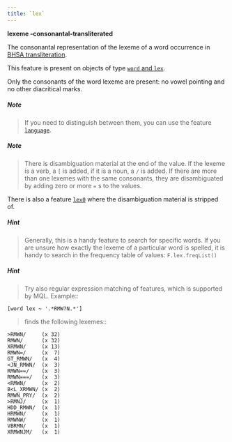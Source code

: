 ```yaml
---
title: `lex`
---
```


**lexeme -consonantal-transliterated**


The consonantal representation of the lexeme of a word occurrence in
[BHSA transliteration]({{tfd}}/writing/hebrew.html).

This feature is present on objects of type
[`word` and `lex`](otype.md).

Only the consonants of the word lexeme are present: no vowel pointing and no other diacritical marks.

##### Note
> If you need to distinguish between them, you can use the feature [`language`](language.md).
 
##### Note
> There is disambiguation material at the end of the value.
If the lexeme is a verb, a `[` is added, if it is a noun, a `/` is added.
If there are more than one lexemes with the same consonants, they are disambiguated by adding
zero or more `=` s to the values.

There is also a feature [`lex0`](lex0.md) where the disambiguation material is stripped of.

##### Hint
> Generally, this is a handy feature to search for specific words.
If you are unsure how exactly the lexeme of a particular word is spelled, it is handy to search in the
frequency table of values: `F.lex.freqList()`

##### Hint
> Try also regular expression matching of features, which is supported by MQL. Example::

```
[word lex ~ '.*RMW?N.*']
```

>finds the following lexemes::

```
>RMWN/     (x 32)
RMWN/      (x 32)
XRMWN/     (x 13)
RMWN=/     (x  7)
GT_RMWN/   (x  4)
<JN_RMWN/  (x  3)
RMWN==/    (x  3)
RMWN===/   (x  3)
<RMWN/     (x  2)
B<L_XRMWN/ (x  2)
RMWN_PRY/  (x  2)
>RMNJ/     (x  1)
HDD_RMWN/  (x  1)
HRMWN/     (x  1)
RMWNW/     (x  1)
VBRMN/     (x  1)
XRMWNJM/   (x  1)
```



